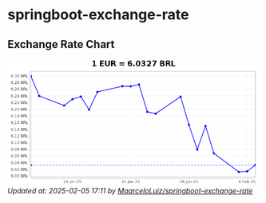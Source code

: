 # springboot-exchange-rate

<!-- EXCHANGE-RATE-START -->
## Exchange Rate Chart

![Exchange Rate Chart](charts/chart.png)*Updated at: 2025-02-05 17:11 by [MaarceloLuiz/springboot-exchange-rate](https://github.com/MaarceloLuiz/springboot-exchange-rate)*


<!-- EXCHANGE-RATE-END -->